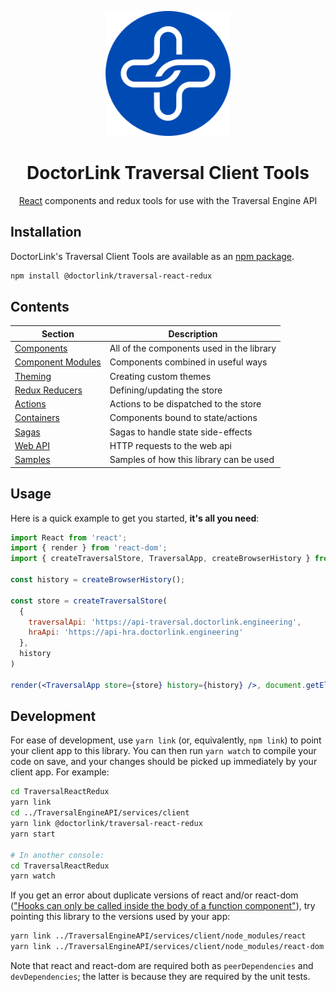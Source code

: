 <p align="center">
  <a href="https://www.doctorlink.com/" rel="noopener" target="_blank"><img width="200" src="/static/logo.png" alt="Doctorlink Design System"></a></p>
</p>

<h1 align="center">DoctorLink Traversal Client Tools</h1>

<div align="center">

[React](http://facebook.github.io/react/) components and redux tools for use with the Traversal Engine API

</div>

## Installation

DoctorLink's Traversal Client Tools are available as an [npm package](https://www.npmjs.com/package/@doctorlink/traversal-react-redux).

```sh
npm install @doctorlink/traversal-react-redux
```

## Contents

|Section                                     |Description                              |
|--------------------------------------------|-----------------------------------------|
|[Components](src/Components)                |All of the components used in the library|
|[Component Modules](src/ComponentModules)   |Components combined in useful ways       |
|[Theming](src/Theme)                        |Creating custom themes                   |
|[Redux Reducers](src/Reducers)              |Defining/updating the store              |
|[Actions](src/Actions)                      |Actions to be dispatched to the store    |
|[Containers](src/Containers)                |Components bound to state/actions        |
|[Sagas](src/Sagas)                          |Sagas to handle state side-effects       |
|[Web API](src/WebApi)                       |HTTP requests to the web api             |
|[Samples](samples)                          |Samples of how this library can be used  |


## Usage

Here is a quick example to get you started, **it's all you need**:

```jsx
import React from 'react';
import { render } from 'react-dom';
import { createTraversalStore, TraversalApp, createBrowserHistory } from '@doctorlink/traversal-react-redux';

const history = createBrowserHistory();

const store = createTraversalStore(
  {
    traversalApi: 'https://api-traversal.doctorlink.engineering',
    hraApi: 'https://api-hra.doctorlink.engineering'
  },
  history
)

render(<TraversalApp store={store} history={history} />, document.getElementById('root'));
```

## Development

For ease of development, use `yarn link` (or, equivalently, `npm link`) to point your client app to this library. You can then run `yarn watch` to compile your code on save, and your changes should be picked up immediately by your client app. For example:

```bash
cd TraversalReactRedux
yarn link
cd ../TraversalEngineAPI/services/client
yarn link @doctorlink/traversal-react-redux
yarn start

# In another console:
cd TraversalReactRedux
yarn watch
```

If you get an error about duplicate versions of react and/or react-dom (["Hooks can only be called inside the body of a function component"](https://reactjs.org/warnings/invalid-hook-call-warning.html#duplicate-react)), try pointing this library to the versions used by your app:

```bash
yarn link ../TraversalEngineAPI/services/client/node_modules/react
yarn link ../TraversalEngineAPI/services/client/node_modules/react-dom
```

Note that react and react-dom are required both as `peerDependencies` and `devDependencies`; the latter is because they are required by the unit tests.
